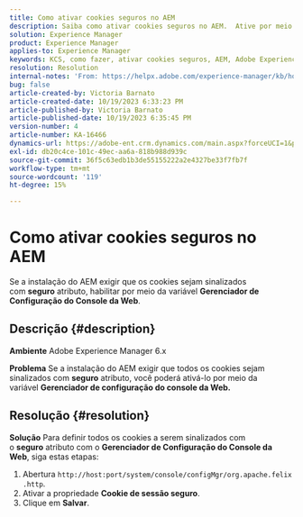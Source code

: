 ```yaml
---
title: Como ativar cookies seguros no AEM
description: Saiba como ativar cookies seguros no AEM.  Ative por meio do Gerenciador de configuração do console da Web.
solution: Experience Manager
product: Experience Manager
applies-to: Experience Manager
keywords: KCS, como fazer, ativar cookies seguros, AEM, Adobe Experience Manager, 6.x
resolution: Resolution
internal-notes: 'From: https://helpx.adobe.com/experience-manager/kb/how-to-enable-secure-cookies-in-AEM.html'
bug: false
article-created-by: Victoria Barnato
article-created-date: 10/19/2023 6:33:23 PM
article-published-by: Victoria Barnato
article-published-date: 10/19/2023 6:35:45 PM
version-number: 4
article-number: KA-16466
dynamics-url: https://adobe-ent.crm.dynamics.com/main.aspx?forceUCI=1&pagetype=entityrecord&etn=knowledgearticle&id=c8a038fb-ad6e-ee11-8df0-6045bd006793
exl-id: db20c4ce-101c-49ec-aa6a-818b988d939c
source-git-commit: 36f5c63edb1b3de55155222a2e4327be33f7fb7f
workflow-type: tm+mt
source-wordcount: '119'
ht-degree: 15%

---
```


# Como ativar cookies seguros no AEM


Se a instalação do AEM exigir que os cookies sejam sinalizados com <b>seguro</b> atributo, habilitar por meio da variável <b>Gerenciador de Configuração do Console da Web</b>.

## Descrição {#description}


<b>Ambiente</b>
Adobe Experience Manager 6.x

<b>Problema</b>
Se a instalação do AEM exigir que todos os cookies sejam sinalizados com <b>seguro</b> atributo, você poderá ativá-lo por meio da variável <b>Gerenciador de configuração do console da Web.</b>


## Resolução {#resolution}


<b>Solução</b>
Para definir todos os cookies a serem sinalizados com o <b>seguro</b> atributo com o <b>Gerenciador de Configuração do Console da Web</b>, siga estas etapas:

1. Abertura `http://host:port/system/console/configMgr/org.apache.felix.http`.
2. Ativar a propriedade <b>Cookie de sessão seguro</b>.
3. Clique em <b>Salvar</b>.
